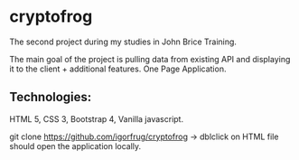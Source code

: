 # cryptofrog

The second project during my studies in John Brice Training.

The main goal of the project is pulling data from  existing API and displaying it to the client + additional features. One Page Application.

## Technologies:
HTML 5, CSS 3, Bootstrap 4, Vanilla javascript.

git clone https://github.com/igorfrug/cryptofrog -> dblclick on HTML file should open the application locally.


